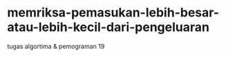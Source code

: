 # memriksa-pemasukan-lebih-besar-atau-lebih-kecil-dari-pengeluaran
tugas algortima &amp; pemograman 19
